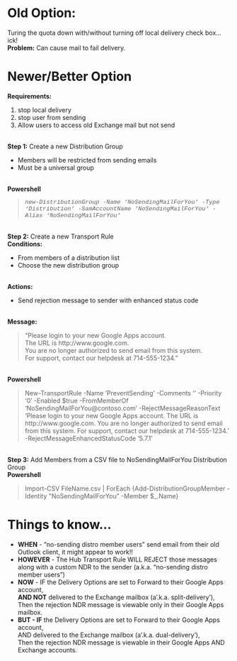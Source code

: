 Old Option:
===========
Turing the quota down with/without turning off local delivery check box... ick!<br>
<b>Problem:</b> Can cause mail to fail delivery.

Newer/Better Option
===================
<b>Requirements:</b><br>
<ol><li>stop local delivery
<li>stop user from sending
<li>Allow users to access old Exchange mail but not send</ol><br>
<b>Step 1:</b> Create a new Distribution Group<br>
<ul><li>Members will be restricted from sending emails
<li>Must be a universal group<br></ul><br>
<b>Powershell</b><br>
<blockquote>
<p style="font-family: courier; font-size:10pt; font-style:italic">
new-DistributionGroup -Name ’NoSendingMailForYou’ -Type ‘Distribution’ -SamAccountName ’NoSendingMailForYou’ -Alias ‘NoSendingMailForYou’
</p>
</blockquote><br>
<b>Step 2:</b> Create a new Transport Rule<br>
<b>Conditions:</b><br>
<ul><li>From members of a distribution list
<li>Choose the new distribution group</ul><br>
<b>Actions:</b>
<ul><li>Send rejection message to sender with enhanced status code</ul><br>
<b>Message: </b><br>
<blockquote>“Please login to your new Google Apps account.<br>
The URL is http://www.google.com.<br>
You are no longer authorized to send email from this system.<br>
For support, contact our helpdesk at 714-555-1234.”<br></blockquote><br>
<b>Powershell</b><br>
<blockquote>New-TransportRule -Name ’PreventSending’ -Comments ‘’ -Priority ‘0’	-Enabled $true -FromMemberOf ‘NoSendingMailForYou@contoso.com’ -RejectMessageReasonText ‘Please login to your new Google Apps account. The URL is http://www.google.com. You are no longer authorized to send email from this system. For support, contact our helpdesk at 714-555-1234.’ -RejectMessageEnhancedStatusCode ‘5.7.1’</blockquote><br>
<b>Step 3:</b> Add Members from a CSV file to NoSendingMailForYou Distribution Group<br>
<b>Powershell</b><br>
<blockquote>Import-CSV FileName.csv | ForEach {Add-DistributionGroupMember -Identity "NoSendingMailForYou" -Member $_.Name}</blockquote>

Things to know...
=================================
<ul><li><b>WHEN</b> - “no-sending distro member users” send email from their old Outlook client, it might appear to work!!
<li><b>HOWEVER</b> - The Hub Transport Rule WILL REJECT those messages along with a custom NDR to the sender (a.k.a. “no-sending distro member users”)
<li><b>NOW</b> - IF the Delivery Options are set to Forward to their Google Apps account,<br>
<b>AND NOT</b> delivered to the Exchange mailbox (a’.k.a. split-delivery’), <br>
Then the rejection NDR message is viewable only in their Google Apps mailbox.<br>
<li><b>BUT - IF</b> the Delivery Options are set to Forward to their Google Apps account,<br>
	AND delivered to the Exchange mailbox (a’.k.a. dual-delivery’), <br>
	Then the rejection NDR message is viewable in their Google Apps AND Exchange accounts.</ul><br>
